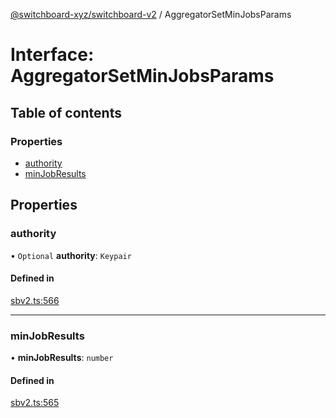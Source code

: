 [@switchboard-xyz/switchboard-v2](/api/switchboardv2-api) / AggregatorSetMinJobsParams

# Interface: AggregatorSetMinJobsParams

## Table of contents

### Properties

- [authority](AggregatorSetMinJobsParams.md#authority)
- [minJobResults](AggregatorSetMinJobsParams.md#minjobresults)

## Properties

### authority

• `Optional` **authority**: `Keypair`

#### Defined in

[sbv2.ts:566](https://github.com/switchboard-xyz/switchboardv2-api/blob/dad46fc4/src/sbv2.ts#L566)

---

### minJobResults

• **minJobResults**: `number`

#### Defined in

[sbv2.ts:565](https://github.com/switchboard-xyz/switchboardv2-api/blob/dad46fc4/src/sbv2.ts#L565)
